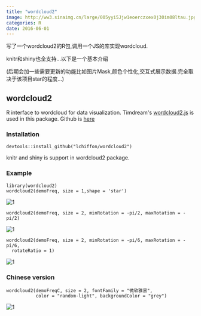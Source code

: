 ```yaml
---
title: "wordcloud2"
image: http://ww3.sinaimg.cn/large/005yyi5Jjw1eoerczxex0j30im08ltau.jpg
categories: R
date: 2016-06-01
---
```


写了一个wordcloud2的R包,调用一个JS的库实现wordcloud.

knitr和shiny也全支持...以下是一个基本介绍

(后期会加一些需要更新的功能比如图片Mask,颜色个性化,交互式展示数据.完全取决于该项目star的程度...)

## wordcloud2
R interface to wordcloud for data visualization.
Timdream's [wordcloud2.js](https://github.com/timdream/wordcloud2.js) is used in this package. Github is [here](http://github.com/lchiffon/wordcloud2)

### Installation

```
devtools::install_github("lchiffon/wordcloud2")
```
knitr and shiny is support in wordcloud2 package.

### Example

```
library(wordcloud2)
wordcloud2(demoFreq, size = 1,shape = 'star')
```

![1](http://7xr5em.com1.z0.glb.clouddn.com/wc1.png)


```
wordcloud2(demoFreq, size = 2, minRotation = -pi/2, maxRotation = -pi/2)
```

![1](http://7xr5em.com1.z0.glb.clouddn.com/wc2.png)


```
wordcloud2(demoFreq, size = 2, minRotation = -pi/6, maxRotation = -pi/6,
  rotateRatio = 1)
```

![1](http://7xr5em.com1.z0.glb.clouddn.com/wc3.png)


### Chinese version
```
wordcloud2(demoFreqC, size = 2, fontFamily = "微软雅黑",
           color = "random-light", backgroundColor = "grey")
```

![1](http://7xr5em.com1.z0.glb.clouddn.com/wc4.png)
